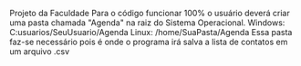 Projeto da Faculdade 
Para o código funcionar 100% o usuário deverá criar uma pasta chamada "Agenda" na raiz do Sistema Operacional.
Windows: C:usuarios/SeuUsuario/Agenda
Linux: /home/SuaPasta/Agenda
Essa pasta faz-se necessário pois é onde o programa irá salva a lista de contatos em um arquivo .csv
